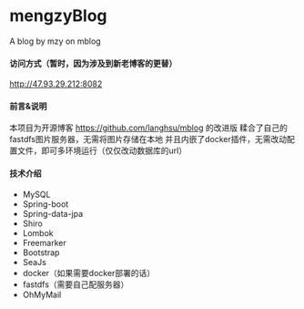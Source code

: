 # mengzyBlog
A blog by mzy on mblog

#### 访问方式（暂时，因为涉及到新老博客的更替）
http://47.93.29.212:8082

#### 前言&说明

本项目为开源博客 https://github.com/langhsu/mblog 的改进版
糅合了自己的fastdfs图片服务器，无需将图片存储在本地
并且内嵌了docker插件，无需改动配置文件，即可多环境运行（仅仅改动数据库的url）

#### 技术介绍

+ MySQL
+ Spring-boot
+ Spring-data-jpa
+ Shiro
+ Lombok
+ Freemarker
+ Bootstrap
+ SeaJs
+ docker（如果需要docker部署的话）
+ fastdfs（需要自己配服务器）
+ OhMyMail
